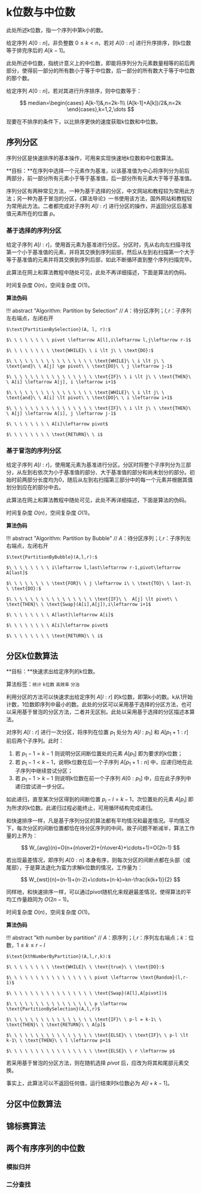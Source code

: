 # k位数与中位数

此处所述k位数，指一个序列中第k小的数。

给定序列 $A[0:n]$，非负整数 $0 \le k \lt n$，若对 $A[0:n]$ 进行升序排序，则k位数等于排完序后的 $A[k-1]$。

此处所述中位数，指统计意义上的中位数，即能将序列分为元素数量相等的前后两部分，使得前一部分的所有数小于等于中位数，后一部分的所有数大于等于中位数的那个数。

给定序列 $A[0:n]$，若对其进行升序排序，则中位数等于：

$$
median=\begin{cases}
A[k-1]&,n=2k-1\\
(A[k-1]+A[k])/2&,n=2k
\end{cases},k=1,2,\dots
$$

现要在不排序的条件下，以比排序更快的速度获取k位数和中位数。

## 序列分区

序列分区是快速排序的基本操作，可用来实现快速地k位数和中位数算法。

**目标：**在序列中选择一个元素作为基准，以该基准值为中心将序列分为前后两部分，前一部分所有元素小于等于基准值，后一部分所有元素大于等于基准值。

序列分区有两种常见方法，一种为基于选择的分区，中文网站和教程较为常用此方法；另一种为基于冒泡的分区，《算法导论》一书使用该方法，国外网站和教程较为常用此方法。二者都完成对子序列 $A[l:r]$ 进行分区的操作，并返回分区后基准值元素所在的位置 $p$。

### 基于选择的序列分区

给定子序列 $A[l:r]$，使用首元素为基准进行分区。分区时，先从右向左扫描寻找第一个小于基准值的元素，并将其交换到序列前部，然后从左到右扫描第一个大于等于基准值的元素并将其交换到序列后部，如此不断循环直到整个序列扫描完毕。

此算法在网上和算法教程中随处可见，此处不再详细描述，下面是算法的伪码。

时间复杂度 $O(n)$，空间复杂度 $O(1)$。

**算法伪码**

!!! abstract "Algorithm: Partition by Selection"
    // $A$：待分区序列；$l, r$：子序列左右端点，左闭右开

    $\text{PartitionBySelection}(A, l, r):$

    $\ \ \ \ \ \ \ \ pivot \leftarrow A[l],i\leftarrow l,j\leftarrow r-1$

    $\ \ \ \ \ \ \ \ \text{WHILE}\ \ i \lt j\ \ \text{DO}:$

    $\ \ \ \ \ \ \ \ \ \ \ \ \ \ \ \ \text{WHILE}\ \ i \lt j\ \ \text{and}\ \ A[j] \ge pivot\ \ \text{DO}\ \ j \leftarrow j-1$ 

    $\ \ \ \ \ \ \ \ \ \ \ \ \ \ \ \ \text{IF}\ \ i \lt j\ \ \text{THEN}\ \ A[i] \leftarrow A[j], i \leftarrow i+1$

    $\ \ \ \ \ \ \ \ \ \ \ \ \ \ \ \ \text{WHILE}\ \ i \lt j\ \ \text{and}\ \ A[i] \lt pivot\ \ \text{DO}\ \ i \leftarrow i+1$ 

    $\ \ \ \ \ \ \ \ \ \ \ \ \ \ \ \ \text{IF}\ \ i \lt j\ \ \text{THEN}\ \ A[j] \leftarrow A[i], j \leftarrow j-1$

    $\ \ \ \ \ \ \ \ A[i]\leftarrow pivot$

    $\ \ \ \ \ \ \ \ \text{RETURN}\ \ i$


### 基于冒泡的序列分区

给定子序列 $A[l:r]$，使用尾元素为基准进行分区。分区时将整个子序列分为三部分，从左到右依次为小于基准值的部分、大于基准值的部分和尚未划分的部分。初始时前两部分长度均为0，随后从左到右扫描第三部分中的每一个元素并根据其值划分到应在的部分中去。

此算法在网上和算法教程中随处可见，此处不再详细描述，下面是算法的伪码。

时间复杂度 $O(n)$，空间复杂度 $O(1)$。

**算法伪码**

!!! abstract "Algorithm: Partition by Bubble"
    // $A$：待分区序列；$l, r$：子序列左右端点，左闭右开

    $\text{PartitionByBubble}(A,l,r):$

    $\ \ \ \ \ \ \ \ i\leftarrow l,last\leftarrow r-1,pivot\leftarrow A[last]$

    $\ \ \ \ \ \ \ \ \text{FOR}\ \ j \leftarrow i\ \ \text{TO}\ \ last-1\ \ \text{DO}:$

    $\ \ \ \ \ \ \ \ \ \ \ \ \ \ \ \ \text{IF}\ \  A[j] \lt pivot\ \ \text{THEN}\ \ \text{Swap}(A[i],A[j]),i\leftarrow i+1$

    $\ \ \ \ \ \ \ \ A[last]\leftarrow A[i]$

    $\ \ \ \ \ \ \ \ A[i]\leftarrow pivot$

    $\ \ \ \ \ \ \ \ \text{RETURN}\ \ i$


## 分区k位数算法

**目标：**快速求出给定序列的k位数。

算法标签：``统计`` ``k位数`` ``高效率`` ``分治``

利用分区的方法可以快速求出给定序列 $A[l:r]$ 的k位数，即第k小的数。k从1开始计数，1位数即序列中最小的数。此处的分区可以采用基于选择的分区方法，也可以采用基于冒泡的分区方法，二者并无区别。此处以采用基于选择的分区描述本算法。

对序列 $A[l:r]$ 进行一次分区，将序列在位置 $p_1$ 处分为 $A[l:p_1]$ 和 $A[p_1+1:r]$ 前后两个子序列。此时：

1. 若 $p_1-1 = k-1$ 则说明分区间断位置处的元素 $A[p_1]$ 即为要求的k位数；
2. 若 $p_1-1 \lt k-1$，说明k位数在后一个子序列 $A[p_1+1:n]$ 中，应递归地在此子序列中继续尝试分区；
3. 若 $p_1-1 \gt k-1$ 则说明k位数在前一个子序列 $A[0:p_1]$ 中，应在此子序列中递归尝试进一步分区。

如此递归，直至某次分区得到的间断位置 $p_i-l=k-1$，次位置处的元素 $A[p_i]$ 即为所求的k位数。此递归过程必能终止，可用循环结构完成递归。

和快速排序一样，凡是基于序列分区的算法都有平均情况和最差情况。平均情况下，每次分区的间断位置都恰在待分区序列的中间，故子问题不断减半，算法工作量的上界为：

$$
W_{avg}(n)=O(n+{n\over2}+{n\over4}+\cdots+1)=O(2n-1)
$$

若出现最差情况，即序列 $A[0:n]$ 本身有序，则每次分区的间断点都在头部（或尾部），于是算法退化为蛮力求解k位数的情况，工作量为：

$$
W_{wst}(n)=(n-1)+(n-2)+\cdots+(n-k)=kn-\frac{k(k+1)}{2}
$$

同样地，和快速排序一样，可以通过pivot随机化来规避最差情况，使得算法的平均工作量趋同为 $O(2n-1)$。

时间复杂度 $O(n)$，空间复杂度 $O(1)$。

**算法伪码**

!!! abstract "kth number by partition"
    // $A$：原序列；$l,r$：序列左右端点；$k$：位数，$1 \le k \le r-l$

    $\text{kthNumberByPartition}(A,l,r,k):$

    $\ \ \ \ \ \ \ \ \text{WHILE}\ \ \text{true}\ \ \text{DO}:$

    $\ \ \ \ \ \ \ \ \ \ \ \ \ \ \ \ pivot \leftarrow \text{Random}(l,r-1)$

    $\ \ \ \ \ \ \ \ \ \ \ \ \ \ \ \ \text{Swap}(A[l],A[pivot])$

    $\ \ \ \ \ \ \ \ \ \ \ \ \ \ \ \ p \leftarrow \text{PartitionBySelection}(A,l,r)$

    $\ \ \ \ \ \ \ \ \ \ \ \ \ \ \ \ \text{IF}\ \ p-l = k-1\ \ \text{THEN}\ \ \text{RETURN}\ \ A[p]$

    $\ \ \ \ \ \ \ \ \ \ \ \ \ \ \ \ \text{ELSE}\ \ \text{IF}\ \ p-l \lt k-1\ \ \text{THEN}\ \ l \leftarrow p+1$

    $\ \ \ \ \ \ \ \ \ \ \ \ \ \ \ \ \text{ELSE}\ \ r \leftarrow p$

若采用基于冒泡的分区方法，则在随机选择 $pivot$ 后，应改为将其和尾部元素交换。

事实上，此算法可以不返回任何值，运行结束时k位数必为 $A[l+k-1]$。


## 分区中位数算法

## 锦标赛算法

## 两个有序序列的中位数

### 模拟归并

### 二分查找
